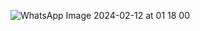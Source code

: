 ![WhatsApp Image 2024-02-12 at 01 18 00](https://github.com/Mjakinin/ToDoListApp/assets/125746805/a21bf9fd-aee1-4693-88de-e863eb85580c)
